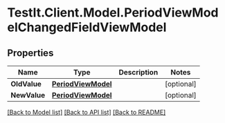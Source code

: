 # TestIt.Client.Model.PeriodViewModelChangedFieldViewModel

## Properties

Name | Type | Description | Notes
------------ | ------------- | ------------- | -------------
**OldValue** | [**PeriodViewModel**](PeriodViewModel.md) |  | [optional] 
**NewValue** | [**PeriodViewModel**](PeriodViewModel.md) |  | [optional] 

[[Back to Model list]](../README.md#documentation-for-models) [[Back to API list]](../README.md#documentation-for-api-endpoints) [[Back to README]](../README.md)

